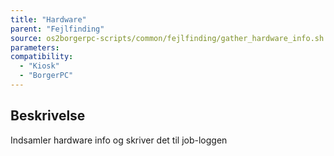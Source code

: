```yaml
---
title: "Hardware"
parent: "Fejlfinding"
source: os2borgerpc-scripts/common/fejlfinding/gather_hardware_info.sh
parameters:
compatibility:
  - "Kiosk"
  - "BorgerPC"
---
```


## Beskrivelse
Indsamler hardware info og skriver det til job-loggen
